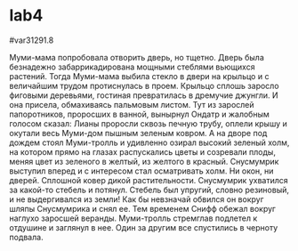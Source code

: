 # lab4
#var31291.8

Муми-мама попробовала отворить дверь, но тщетно. Дверь была безнадежно забаррикадирована мощными стеблями вьющихся растений. Тогда Муми-мама выбила стекло в двери на крыльцо и с величайшим трудом протиснулась в проем. Крыльцо сплошь заросло фиговыми деревьями, гостиная превратилась в дремучие джунгли. И она присела, обмахиваясь пальмовым листом. Тут из зарослей папоротников, проросших в ванной, вынырнул Ондатр и жалобным голосом сказал: Лианы проросли сквозь печную трубу, оплели крышу и окутали весь Муми-дом пышным зеленым ковром. А на дворе под дождем стоял Муми-тролль и удивленно озирал высокий зеленый холм, на котором прямо на глазах распускались цветы и созревали плоды, меняя цвет из зеленого в желтый, из желтого в красный. Снусмумрик выступил вперед и с интересом стал осматривать холм. Ни окон, ни дверей. Сплошной ковер дикой растительности. Снусмумрик ухватился за какой-то стебель и потянул. Стебель был упругий, словно резиновый, и не выдергивался из земли! Как бы невзначай обвился он вокруг шляпы Снусмумрика и снял ее. Тем временем Снифф обежал вокруг наглухо заросшей веранды. Муми-тролль стремглав подлетел к отдушине и заглянул в нее. Один за другим все спустились в черноту подвала.
